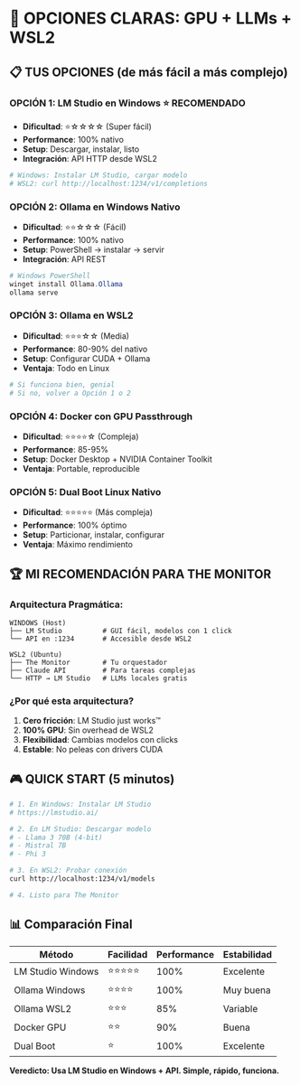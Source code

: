 # 🎯 OPCIONES CLARAS: GPU + LLMs + WSL2

## 📋 TUS OPCIONES (de más fácil a más complejo)

### **OPCIÓN 1: LM Studio en Windows** ⭐ RECOMENDADO
- **Dificultad**: ⭐☆☆☆☆ (Super fácil)
- **Performance**: 100% nativo
- **Setup**: Descargar, instalar, listo
- **Integración**: API HTTP desde WSL2
```bash
# Windows: Instalar LM Studio, cargar modelo
# WSL2: curl http://localhost:1234/v1/completions
```

### **OPCIÓN 2: Ollama en Windows Nativo**
- **Dificultad**: ⭐⭐☆☆☆ (Fácil)
- **Performance**: 100% nativo
- **Setup**: PowerShell → instalar → servir
- **Integración**: API REST
```powershell
# Windows PowerShell
winget install Ollama.Ollama
ollama serve
```

### **OPCIÓN 3: Ollama en WSL2** 
- **Dificultad**: ⭐⭐⭐☆☆ (Media)
- **Performance**: 80-90% del nativo
- **Setup**: Configurar CUDA + Ollama
- **Ventaja**: Todo en Linux
```bash
# Si funciona bien, genial
# Si no, volver a Opción 1 o 2
```

### **OPCIÓN 4: Docker con GPU Passthrough**
- **Dificultad**: ⭐⭐⭐⭐☆ (Compleja)
- **Performance**: 85-95%
- **Setup**: Docker Desktop + NVIDIA Container Toolkit
- **Ventaja**: Portable, reproducible

### **OPCIÓN 5: Dual Boot Linux Nativo**
- **Dificultad**: ⭐⭐⭐⭐⭐ (Más compleja)
- **Performance**: 100% óptimo
- **Setup**: Particionar, instalar, configurar
- **Ventaja**: Máximo rendimiento

## 🏆 MI RECOMENDACIÓN PARA THE MONITOR

### **Arquitectura Pragmática:**

```
WINDOWS (Host)
├── LM Studio          # GUI fácil, modelos con 1 click
└── API en :1234       # Accesible desde WSL2

WSL2 (Ubuntu)  
├── The Monitor        # Tu orquestador
├── Claude API         # Para tareas complejas
└── HTTP → LM Studio   # LLMs locales gratis
```

### **¿Por qué esta arquitectura?**
1. **Cero fricción**: LM Studio just works™
2. **100% GPU**: Sin overhead de WSL2
3. **Flexibilidad**: Cambias modelos con clicks
4. **Estable**: No peleas con drivers CUDA

## 🎮 QUICK START (5 minutos)

```bash
# 1. En Windows: Instalar LM Studio
# https://lmstudio.ai/

# 2. En LM Studio: Descargar modelo
# - Llama 3 70B (4-bit)
# - Mistral 7B
# - Phi 3

# 3. En WSL2: Probar conexión
curl http://localhost:1234/v1/models

# 4. Listo para The Monitor
```

## 📊 Comparación Final

| Método | Facilidad | Performance | Estabilidad |
|--------|-----------|-------------|-------------|
| LM Studio Windows | ⭐⭐⭐⭐⭐ | 100% | Excelente |
| Ollama Windows | ⭐⭐⭐⭐ | 100% | Muy buena |
| Ollama WSL2 | ⭐⭐⭐ | 85% | Variable |
| Docker GPU | ⭐⭐ | 90% | Buena |
| Dual Boot | ⭐ | 100% | Excelente |

**Veredicto: Usa LM Studio en Windows + API. Simple, rápido, funciona.**